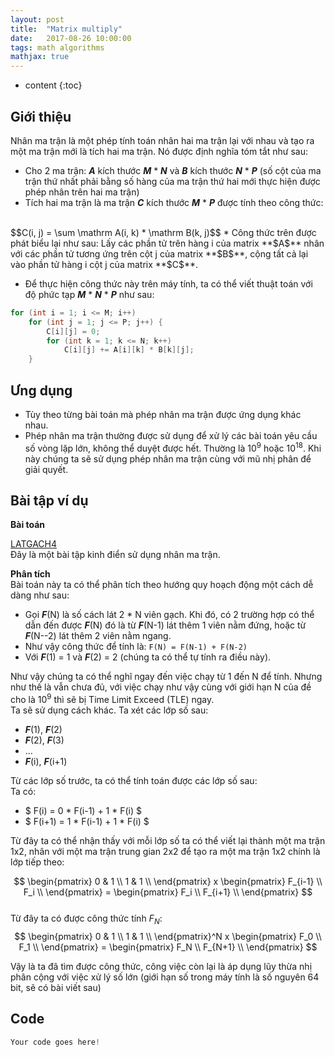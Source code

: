 ```yaml
---
layout: post
title:  "Matrix multiply"
date:   2017-08-26 10:00:00
tags: math algorithms
mathjax: true
---
```


* content 
{:toc}

## Giới thiệu

Nhân ma trận là một phép tính toán nhân hai ma trận lại với nhau và tạo ra một ma trận mới là tích hai ma trận. <!--more--> Nó được định nghĩa tóm tắt như sau:
* Cho 2 ma trận: **$A$** kích thước **$M$** * **$N$** và **$B$** kích thước **$N$** * **$P$** (số cột của ma trận thứ nhất phải bằng số hàng của ma trận thứ hai mới thực hiện được phép nhân trên hai ma trận)
* Tích hai ma trận là ma trận **$C$** kích thước **$M$** * **$P$** được tính theo công thức: 
<br>
$$C(i, j) = \sum \mathrm A(i, k) * \mathrm B(k, j)$$
* Công thức trên được phát biểu lại như sau: Lấy các phần tử trên hàng i của matrix **$A$** nhân với các phần tử tương ứng trên cột j của matrix **$B$**, cộng tất cả lại vào phần tử hàng i cột j của matrix **$C$**.

* Để thực hiện công thức này trên máy tính, ta có thể viết thuật toán với độ phức tạp **$M$** * **$N$** * **$P$** như sau:
```c++
for (int i = 1; i <= M; i++)
	for (int j = 1; j <= P; j++) {
		C[i][j] = 0;
		for (int k = 1; k <= N; k++)
			C[i][j] += A[i][k] * B[k][j];
	}
```

## Ưng dụng

* Tùy theo từng bài toán mà phép nhân ma trận được ứng dụng khác nhau.
* Phép nhân ma trận thường được sử dụng để xử lý các bài toán yêu cầu số vòng lặp lớn, không thể duyệt được hết. Thường là $10^9$ hoặc $10^{18}$. Khi này chúng ta sẽ sử dụng phép nhân ma trận cùng với mũ nhị phân để giải quyết.

## Bài tập ví dụ

**Bài toán**


[LATGACH4](http://vn.spoj.com/problems/LATGACH4/)
<br>
Đây là một bài tập kinh điển sử dụng nhân ma trận.

**Phân tích**
<br>
Bài toán này ta có thể phân tích theo hướng quy hoạch động một cách dễ dàng như sau:
* Gọi **$F$**(N) là số cách lát 2 * N viên gạch. Khi đó, có 2 trường hợp có thể dẫn đến được **$F$**(N) đó là từ **$F$**(N-1) lát thêm 1 viên nằm đứng, hoặc từ **$F$**(N--2) lát thêm 2 viên nằm ngang.
* Như vậy công thức để tính là: `F(N) = F(N-1) + F(N-2)`
* Với **$F$**(1) = 1 và **$F$**(2) = 2 (chúng ta có thể tự tính ra điều này).

Như vậy chúng ta có thể nghĩ ngay đến việc chạy từ 1 đến N để tính. Nhưng như thế là vẫn chưa đủ, với việc chạy như vậy cùng với giới hạn N của đề cho là $10^9$ thì sẽ bị Time Limit Exceed (TLE) ngay.
<br>
Ta sẽ sử dụng cách khác. Ta xét các lớp số sau:
* **$F$**(1), **$F$**(2)
* **$F$**(2), **$F$**(3)
* ...
* **$F$**(i), **$F$**(i+1)

Từ các lớp số trước, ta có thể tính toán được các lớp số sau:
<br>
Ta có:
* $ F(i) = 0 * F(i-1) + 1 * F(i) $
* $ F(i+1) = 1 * F(i-1) + 1 * F(i) $

Từ đây ta có thể nhận thấy với mỗi lớp số ta có thể viết lại thành một ma trận 1x2, nhân với một ma trận trung gian 2x2 để tạo ra một ma trận 1x2 chính là lớp tiếp theo:

$$
        \begin{pmatrix}
        0 & 1 \\
        1 & 1 \\
        \end{pmatrix}
        x 
        \begin{pmatrix}
        F_{i-1} \\
        F_i \\
        \end{pmatrix}
        = 
        \begin{pmatrix}
        F_i \\
        F_{i+1} \\
        \end{pmatrix}
$$
<br>
Từ đây ta có được công thức tính $F_N$:
<br>
$$
		\begin{pmatrix}
        0 & 1 \\
        1 & 1 \\
        \end{pmatrix}^N
        x 
        \begin{pmatrix}
        F_0 \\
        F_1 \\
        \end{pmatrix}
        = 
        \begin{pmatrix}
        F_N \\
        F_{N+1} \\
        \end{pmatrix}
$$

Vậy là ta đã tìm được công thức, công việc còn lại là áp dụng lũy thừa nhị phân cộng với việc xử lý số lớn (giới hạn số trong máy tính là số nguyên 64 bit, sẽ có bài viết sau)

## Code

```c++
Your code goes here!
```
